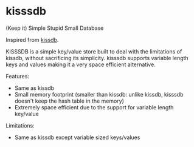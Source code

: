 # kisssdb
(Keep it) Simple Stupid Small Database

Inspired from [kissdb](https://github.com/adamierymenko/kissdb).

KISSSDB is a simple key/value store built to deal with the limitations of kissdb, without sacrificing its simplicity. kisssdb supports variable length keys and values making it a very space efficient alternative.

Features:

- Same as kissdb
- Small memory footprint (smaller than kissdb: unlike kissdb, kisssdb doesn't keep the hash table in the memory)
- Extremely space efficient due to the support for variable length key/value


Limitations:

- Same as kissdb except variable sized keys/values
